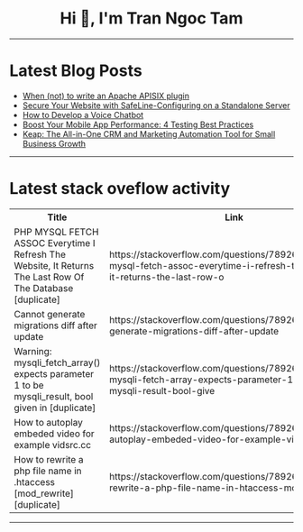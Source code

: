 <h1 align="center">Hi 👋, I'm Tran Ngoc Tam</h1>

---

# Latest Blog Posts 
<!-- BLOG-POST-LIST:START -->
- [When &lpar;not&rpar; to write an Apache APISIX plugin](https://dev.to/apisix/when-not-to-write-an-apache-apisix-plugin-4fpo)
- [Secure Your Website with SafeLine-Configuring on a Standalone Server](https://dev.to/lulu_liu_c90f973e2f954d7f/secure-your-website-with-safeline-configuring-on-a-standalone-server-3bll)
- [How to Develop a Voice Chatbot](https://dev.to/ngocninh123/how-to-develop-a-voice-chatbot-4b9j)
- [Boost Your Mobile App Performance: 4 Testing Best Practices](https://dev.to/jennife05918349/boost-your-mobile-app-performance-10-testing-best-practices-1ado)
- [Keap: The All-in-One CRM and Marketing Automation Tool for Small Business Growth](https://dev.to/stan8086/keap-the-all-in-one-crm-and-marketing-automation-tool-for-small-business-growth-1hon)
<!-- BLOG-POST-LIST:END -->

---

# Latest stack oveflow activity
<table>
  <tr><th>Title</th><th>Link</th></tr>
  <!-- STACKOVERFLOW:START --><tr><td>PHP MYSQL FETCH ASSOC Everytime I Refresh The Website, It Returns The Last Row Of The Database [duplicate]</td><td>https://stackoverflow.com/questions/78926932/php-mysql-fetch-assoc-everytime-i-refresh-the-website-it-returns-the-last-row-o</td></tr><tr><td>Cannot generate migrations diff after update</td><td>https://stackoverflow.com/questions/78926816/cannot-generate-migrations-diff-after-update</td></tr><tr><td>Warning: mysqli_fetch_array&lpar;&rpar; expects parameter 1 to be mysqli_result, bool given in [duplicate]</td><td>https://stackoverflow.com/questions/78926750/warning-mysqli-fetch-array-expects-parameter-1-to-be-mysqli-result-bool-give</td></tr><tr><td>How to autoplay embeded video for example vidsrc.cc</td><td>https://stackoverflow.com/questions/78926675/how-to-autoplay-embeded-video-for-example-vidsrc-cc</td></tr><tr><td>How to rewrite a php file name in .htaccess [mod_rewrite] [duplicate]</td><td>https://stackoverflow.com/questions/78926495/how-to-rewrite-a-php-file-name-in-htaccess-mod-rewrite</td></tr><!-- STACKOVERFLOW:END -->
</table>

---



